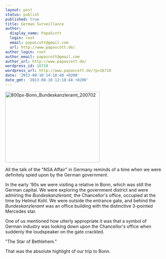 ```yaml
---
layout: post
status: publish
published: true
title: German Surveillance
author:
  display_name: PapaScott
  login: root
  email: papascott@gmail.com
  url: http://www.papascott.de/
author_login: root
author_email: papascott@gmail.com
author_url: http://www.papascott.de/
wordpress_id: 16710
wordpress_url: http://www.papascott.de/?p=16710
date: '2013-08-10 14:18:48 +0200'
date_gmt: '2013-08-10 12:18:48 +0200'
---
```

<p><a href="http://commons.wikimedia.org/wiki/File:Bonn_Bundeskanzleramt_200702.jpg"><img src="http://www.papascott.de/wordpress/wp-content/uploads/2013/08/800px-Bonn_Bundeskanzleramt_200702-300x225.jpg" alt="800px-Bonn_Bundeskanzleramt_200702" width="300" height="225" class="alignright size-medium wp-image-16711" /></a></p>
<p>All the talk of the "NSA Affair" in Germany reminds of a time when we were definitely spied upon by the German government.</p>
<p>In the early '90s we were visiting a relative in Bonn, which was still the German capital. We were exploring the government district and were admiring the <em>Bundeskanzleramt</em>, the Chancellor's office, occupied at the time by Helmut Kohl. We were outside the entrance gate, and behind the <em>Bundeskanzleramt</em> was an office building with the distinctive 3-pointed Mercedes star.</p>
<p>One of us mentioned how utterly appropriate it was that a symbol of German industry was looking down upon the Chancellor's office when suddenly the loudspeaker on the gate crackled.</p>
<p>"The Star of Bethlehem."</p>
<p>That was the absolute highlight of our trip to Bonn.</p>
